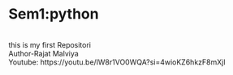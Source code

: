 # Sem1:python
<br>
this is my first Repositori
<br>
Author-Rajat Malviya 
<br>
Youtube: https://youtu.be/lW8r1VO0WQA?si=4wioKZ6hkzF8mXjl
